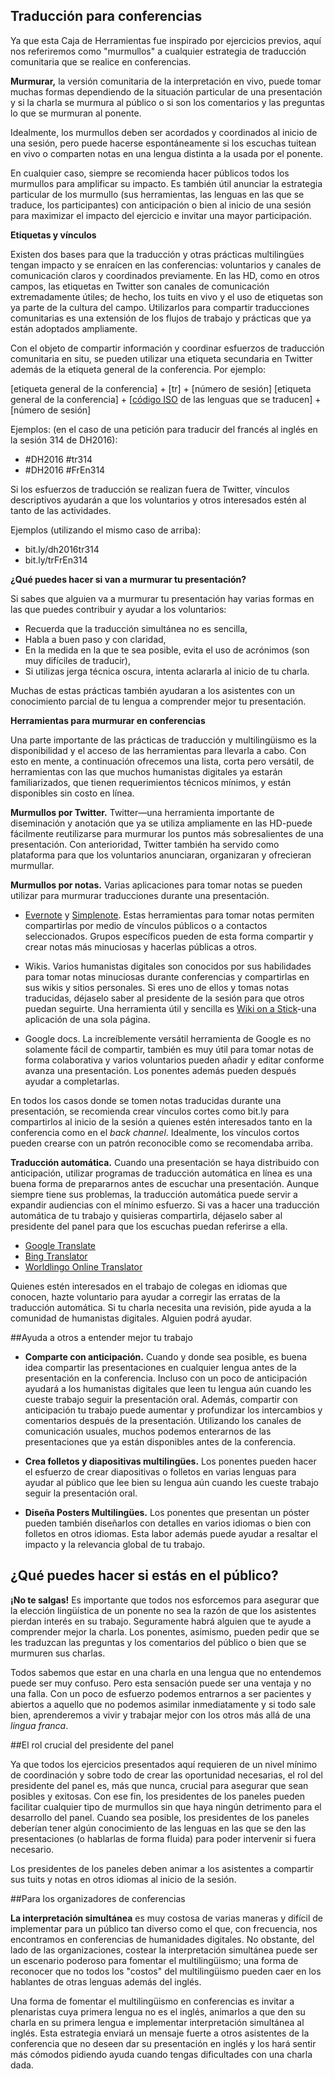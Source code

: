 ## Traducción para conferencias


Ya que esta Caja de Herramientas fue inspirado por ejercicios previos, aquí nos referiremos como "murmullos" a cualquier estrategia de traducción comunitaria que se realice en conferencias. 

**Murmurar,** la versión comunitaria de la interpretación en vivo, puede tomar muchas formas dependiendo de la situación particular de una presentación y si la charla se murmura al público o si son los comentarios y las preguntas lo que se murmuran al ponente.

Idealmente, los murmullos deben ser acordados y coordinados al inicio de una sesión, pero puede hacerse espontáneamente si los escuchas tuitean en vivo o comparten notas en una lengua distinta a la usada por el ponente.

En cualquier caso, siempre se recomienda hacer públicos todos los murmullos para amplificar su impacto. Es también útil anunciar la estrategia particular de los murmullo (sus herramientas, las lenguas en las que se traduce, los participantes) con anticipación o bien al inicio de una sesión para maximizar el impacto del ejercicio e invitar una mayor participación.


**Etiquetas y vínculos**


Existen dos bases para que la traducción y otras prácticas multilingües tengan impacto y se enraícen en las conferencias: voluntarios y canales de comunicación claros y coordinados previamente. En las HD, como en otros campos, las etiquetas en Twitter son canales de comunicación extremadamente útiles; de hecho, los tuits en vivo y el uso de etiquetas son ya parte de la cultura del campo. Utilizarlos para compartir traducciones comunitarias es una extensión de los flujos de trabajo y prácticas que ya están adoptados ampliamente.

Con el objeto de compartir información y coordinar esfuerzos de traducción comunitaria en situ, se pueden utilizar una etiqueta secundaria en Twitter además de la etiqueta general de la conferencia. Por ejemplo:

[etiqueta general de la conferencia] + [tr] + [número de sesión]
[etiqueta general de la conferencia] + [[código ISO](http://www.loc.gov/standards/iso639-2/php/English_list.php) de las lenguas que se traducen] + [número de sesión]

Ejemplos: (en el caso de una petición para traducir del francés al inglés en la sesión 314 de DH2016):

- #DH2016 #tr314
- #DH2016 #FrEn314

Si los esfuerzos de traducción se realizan fuera de Twitter, vínculos descriptivos ayudarán a que los voluntarios y otros interesados estén al tanto de las actividades.

Ejemplos (utilizando el mismo caso de arriba):

- bit.ly/dh2016tr314
- bit.ly/trFrEn314


**¿Qué puedes hacer si van a murmurar tu presentación?**

Si sabes que alguien va a murmurar tu presentación hay varias formas en las que puedes contribuir y ayudar a los voluntarios:

- Recuerda que la traducción simultánea no es sencilla,
- Habla a buen paso y con claridad,
- En la medida en la que te sea posible, evita el uso de acrónimos (son muy difíciles de traducir),
- Si utilizas jerga técnica oscura, intenta aclararla al inicio de tu charla.

Muchas de estas prácticas también ayudaran a los asistentes con un conocimiento parcial de tu lengua a comprender mejor tu presentación.


**Herramientas para murmurar en conferencias**

Una parte importante de las prácticas de traducción y multilingüismo es la disponibilidad y el acceso de las herramientas para llevarla a cabo. Con esto en mente, a continuación ofrecemos una lista, corta pero versátil, de herramientas con las que muchos humanistas digitales ya estarán familiarizados, que tienen requerimientos técnicos mínimos, y están disponibles sin costo en línea.

**Murmullos por Twitter.** Twitter—una herramienta importante de diseminación y anotación que ya se utiliza ampliamente en las HD-puede fácilmente reutilizarse para murmurar los puntos más sobresalientes de una presentación. Con anterioridad, Twitter también ha servido como plataforma para que los voluntarios anunciaran, organizaran y ofrecieran murmullar.


**Murmullos por notas.** Varias aplicaciones para tomar notas se pueden utilizar para murmurar traducciones durante una presentación.

- [Evernote](https://evernote.com/) y [Simplenote](http://simplenote.com/). Estas herramientas para tomar notas permiten compartirlas por medio de vínculos públicos o a contactos seleccionados. Grupos específicos pueden de esta forma compartir y crear notas más minuciosas y hacerlas públicas a otros.

- Wikis. Varios humanistas digitales son conocidos por sus habilidades para tomar notas minuciosas durante conferencias y compartirlas en sus wikis y sitios personales. Si eres uno de ellos y tomas notas traducidas, déjaselo saber al presidente de la sesión para que otros puedan seguirte. Una herramienta útil y sencilla es [Wiki on a Stick](http://stickwiki.sourceforge.net/)-una aplicación de una sola página.

- Google docs. La increíblemente versátil herramienta de Google es no solamente fácil de compartir, también es muy útil para tomar notas de forma colaborativa y varios voluntarios pueden añadir y editar conforme avanza una presentación. Los ponentes además pueden después ayudar a completarlas.

En todos los casos donde se tomen notas traducidas durante una presentación, se recomienda crear vínculos cortes como bit.ly para compartirlos al inicio de la sesión a quienes estén interesados tanto en la conferencia como en el *back channel*.
Idealmente, los vínculos cortos pueden crearse con un patrón reconocible como se recomendaba arriba.


**Traducción automática.** Cuando una presentación se haya distribuido con anticipación, utilizar programas de traducción automática en línea es una buena forma de prepararnos antes de escuchar una presentación. Aunque siempre tiene sus problemas, la traducción automática puede servir a expandir audiencias con el mínimo esfuerzo. Si vas a hacer una traducción automática de tu trabajo y quisieras compartirla, déjaselo saber al presidente del panel para que los escuchas puedan referirse a ella.

- [Google Translate](https://translate.google.com/)
- [Bing Translator](https://www.bing.com/translator/)
- [Worldlingo Online Translator](http://www.worldlingo.com/en_us/products_services/worldlingo_translator.html)

Quienes estén interesados en el trabajo de colegas en idiomas que conocen, hazte voluntario para ayudar a corregir las erratas de la traducción automática. Si tu charla necesita una revisión, pide ayuda a la comunidad de humanistas digitales. Alguien podrá ayudar.


##Ayuda a otros a entender mejor tu trabajo


- **Comparte con anticipación.** Cuando y donde sea posible, es buena idea compartir las presentaciones en cualquier lengua antes de la presentación en la conferencia. Incluso con un poco de anticipación ayudará a los humanistas digitales que leen tu lengua aún cuando les cueste trabajo seguir la presentación oral. Además, compartir con anticipación tu trabajo puede aumentar y profundizar los intercambios y comentarios después de la presentación. Utilizando los canales de comunicación usuales, muchos podemos enterarnos de las presentaciones que ya están disponibles antes de la conferencia.


- **Crea folletos y diapositivas multilingües.** Los ponentes pueden hacer el esfuerzo de crear diapositivas o folletos en varias lenguas para ayudar al público que lee bien su lengua aún cuando les cueste trabajo seguir la presentación oral.

- **Diseña Posters Multilingües.** Los ponentes que presentan un póster pueden también diseñarlos con detalles en varios idiomas o bien con folletos en otros idiomas. Esta labor además puede ayudar a resaltar el impacto y la relevancia global de tu trabajo. 

## ¿Qué puedes hacer si estás en el público?

**¡No te salgas!** Es importante que todos nos esforcemos para asegurar que la elección lingüística de un ponente no sea la razón de que los asistentes pierdan interés en su trabajo. Seguramente habrá alguien que te ayude a comprender mejor la charla. Los ponentes, asimismo, pueden pedir que se les traduzcan las preguntas y los comentarios del público o bien que se murmuren sus charlas.

Todos sabemos que estar en una charla en una lengua que no entendemos puede ser muy confuso. Pero esta sensación puede ser una ventaja y no una falla. Con un poco de esfuerzo podemos entrarnos a ser pacientes y abiertos a aquello que no podemos asimilar inmediatamente y si todo sale bien, aprenderemos a vivir y trabajar mejor con los otros más allá de una *lingua franca*.

##El rol crucial del presidente del panel

Ya que todos los ejercicios presentados aquí requieren de un nivel mínimo de coordinación y sobre todo de crear las oportunidad necesarias, el rol del presidente del panel es, más que nunca, crucial para asegurar que sean posibles y exitosas. Con ese fin, los presidentes de los paneles pueden facilitar cualquier tipo de murmullos sin que haya ningún detrimento para el desarrollo del panel. Cuando sea posible, los presidentes de los paneles deberían tener algún conocimiento de las lenguas en las que se den las presentaciones (o hablarlas de forma fluida) para poder intervenir si fuera necesario.

Los presidentes de los paneles deben animar a los asistentes a compartir sus tuits y notas en otros idiomas al inicio de la sesión. 


##Para los organizadores de conferencias

**La interpretación simultánea** es muy costosa de varias maneras y difícil de implementar para un público tan diverso como el que, con frecuencia, nos encontramos en conferencias de humanidades digitales. No obstante, del lado de las organizaciones, costear la interpretación simultánea puede ser un escenario poderoso para fomentar el multilingüismo; una forma de reconocer que no todos los "costos" del multilingüismo pueden caer en los hablantes de otras lenguas además del inglés.

Una forma de fomentar el multilingüismo en conferencias es invitar a plenaristas cuya primera lengua no es el inglés, animarlos a que den su charla en su primera lengua e implementar interpretación simultánea al inglés. Esta estrategia enviará un mensaje fuerte a otros asistentes de la conferencia que no deseen dar su presentación en inglés y los hará sentir más cómodos pidiendo ayuda cuando tengas dificultades con una charla dada.